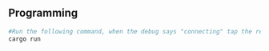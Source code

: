 ## Programming
```bash
#Run the following command, when the debug says "connecting" tap the reset button of the unit
cargo run
```
